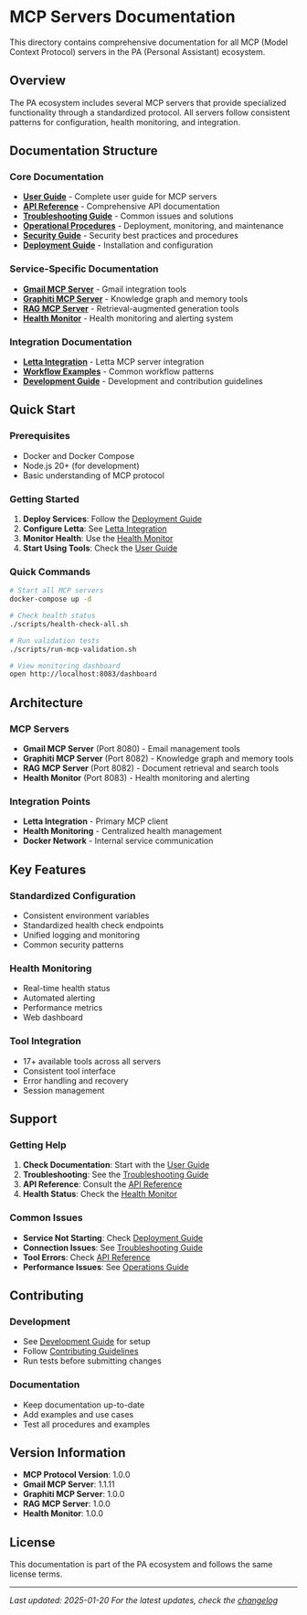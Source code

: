 # MCP Servers Documentation

This directory contains comprehensive documentation for all MCP (Model Context Protocol) servers in the PA (Personal Assistant) ecosystem.

## Overview

The PA ecosystem includes several MCP servers that provide specialized functionality through a standardized protocol. All servers follow consistent patterns for configuration, health monitoring, and integration.

## Documentation Structure

### Core Documentation
- **[User Guide](./user-guide.md)** - Complete user guide for MCP servers
- **[API Reference](./api-reference.md)** - Comprehensive API documentation
- **[Troubleshooting Guide](./troubleshooting.md)** - Common issues and solutions
- **[Operational Procedures](./operations.md)** - Deployment, monitoring, and maintenance
- **[Security Guide](./security.md)** - Security best practices and procedures
- **[Deployment Guide](./deployment.md)** - Installation and configuration

### Service-Specific Documentation
- **[Gmail MCP Server](./gmail-mcp-server.md)** - Gmail integration tools
- **[Graphiti MCP Server](./graphiti-mcp-server.md)** - Knowledge graph and memory tools
- **[RAG MCP Server](./rag-mcp-server.md)** - Retrieval-augmented generation tools
- **[Health Monitor](./health-monitor.md)** - Health monitoring and alerting system

### Integration Documentation
- **[Letta Integration](./letta-integration.md)** - Letta MCP server integration
- **[Workflow Examples](./workflow-examples.md)** - Common workflow patterns
- **[Development Guide](./development.md)** - Development and contribution guidelines

## Quick Start

### Prerequisites
- Docker and Docker Compose
- Node.js 20+ (for development)
- Basic understanding of MCP protocol

### Getting Started
1. **Deploy Services**: Follow the [Deployment Guide](./deployment.md)
2. **Configure Letta**: See [Letta Integration](./letta-integration.md)
3. **Monitor Health**: Use the [Health Monitor](./health-monitor.md)
4. **Start Using Tools**: Check the [User Guide](./user-guide.md)

### Quick Commands
```bash
# Start all MCP servers
docker-compose up -d

# Check health status
./scripts/health-check-all.sh

# Run validation tests
./scripts/run-mcp-validation.sh

# View monitoring dashboard
open http://localhost:8083/dashboard
```

## Architecture

### MCP Servers
- **Gmail MCP Server** (Port 8080) - Email management tools
- **Graphiti MCP Server** (Port 8082) - Knowledge graph and memory tools
- **RAG MCP Server** (Port 8082) - Document retrieval and search tools
- **Health Monitor** (Port 8083) - Health monitoring and alerting

### Integration Points
- **Letta Integration** - Primary MCP client
- **Health Monitoring** - Centralized health management
- **Docker Network** - Internal service communication

## Key Features

### Standardized Configuration
- Consistent environment variables
- Standardized health check endpoints
- Unified logging and monitoring
- Common security patterns

### Health Monitoring
- Real-time health status
- Automated alerting
- Performance metrics
- Web dashboard

### Tool Integration
- 17+ available tools across all servers
- Consistent tool interface
- Error handling and recovery
- Session management

## Support

### Getting Help
1. **Check Documentation**: Start with the [User Guide](./user-guide.md)
2. **Troubleshooting**: See the [Troubleshooting Guide](./troubleshooting.md)
3. **API Reference**: Consult the [API Reference](./api-reference.md)
4. **Health Status**: Check the [Health Monitor](./health-monitor.md)

### Common Issues
- **Service Not Starting**: Check [Deployment Guide](./deployment.md)
- **Connection Issues**: See [Troubleshooting Guide](./troubleshooting.md)
- **Tool Errors**: Check [API Reference](./api-reference.md)
- **Performance Issues**: See [Operations Guide](./operations.md)

## Contributing

### Development
- See [Development Guide](./development.md) for setup
- Follow [Contributing Guidelines](./contributing.md)
- Run tests before submitting changes

### Documentation
- Keep documentation up-to-date
- Add examples and use cases
- Test all procedures and examples

## Version Information

- **MCP Protocol Version**: 1.0.0
- **Gmail MCP Server**: 1.1.11
- **Graphiti MCP Server**: 1.0.0
- **RAG MCP Server**: 1.0.0
- **Health Monitor**: 1.0.0

## License

This documentation is part of the PA ecosystem and follows the same license terms.

---

*Last updated: 2025-01-20*
*For the latest updates, check the [changelog](./changelog.md)*

